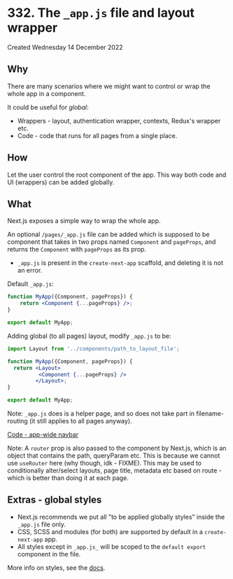 # 332. The `_app.js` file and layout wrapper
Created Wednesday 14 December 2022

## Why
There are many scenarios where we might want to control or wrap the whole app in a component.

It could be useful for _global_:
- Wrappers - layout, authentication wrapper, contexts, Redux's wrapper etc.
- Code -  code that runs for all pages from a single place.
  

## How
Let the user control the root component of the app. This way both code and UI (wrappers) can be added globally.


## What
Next.js exposes a simple way to wrap the whole app.

An optional `/pages/_app.js` file can be added which is supposed to be component that takes in two props named `Component` and `pageProps`, and returns the `Component` with `pageProps` as its prop.

- `_app.js` is present in the `create-next-app` scaffold, and deleting it is not an error.

Default `_app.js`:
```jsx
function MyApp({Component, pageProps}) {
	return <Component {...pageProps} />;
}

export default MyApp;
```

Adding global (to all pages) layout, modify `_app.js` to be:
```jsx
import Layout from '../components/path_to_layout_file';

function MyApp({Component, pageProps}) {
  return <Layout>
		  <Component {...pageProps} />
		 </Layout>;
}

export default MyApp;
```

Note: `_app.js` does is a helper page, and so does not take part in filename-routing (it still applies to all pages anyway).

[Code - app-wide navbar](https://github.com/exemplar-codes/nextjs-first-realistic-tutorial/commit/7020d006a5e22595b764213023efd2ee1d8a8101)

Note: A `router` prop is also passed to the component by Next.js, which is an object that contains the path, queryParam etc. This is because we cannot use `useRouter` here (why though, idk - FIXME). This may be used to conditionally alter/select layouts, page title, metadata etc based on route - which is better than doing it at each page.

## Extras - global styles
- Next.js recommends we put all "to be applied globally styles" inside the `_app.js` file only.
- CSS, SCSS and modules (for both) are supported by default in a  `create-next-app` app.
- All styles except in `_app.js_` will be scoped to the `default export` component in the file.

More info on styles, see the [docs](https://nextjs.org/docs/basic-features/built-in-css-support).